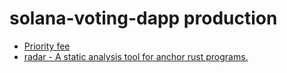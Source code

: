 # solana-voting-dapp production

- [Priority fee](https://solana.com/developers/cookbook/transactions/add-priority-fees)
- [radar - A static analysis tool for anchor rust programs.](https://github.com/Auditware/radar-action)